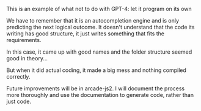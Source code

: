 This is an example of what not to do with GPT-4: let it program on its own

We have to remember that it is an autocompletion engine and is only predicting the next logical outcome. 
It doesn't understand that the code its writing has good structure, it just writes something that fits the requirements.

In this case, it came up with good names and the folder structure seemed good in theory...

But when it did actual coding, it made a big mess and nothing compiled correctly. 

Future improvements will be in arcade-js2. I will document the process more thoroughly and 
use the documentation to generate code, rather than just code.

